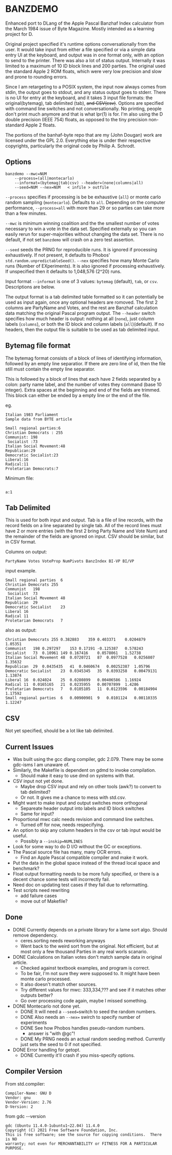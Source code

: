 BANZDEMO
========

Enhanced port to DLang of the Apple Pascal Banzhaf Index calculator
from the March 1984 issue of Byte Magazine. Mostly intended as a
learning project for D.

Original project specified it's runtime options conversationally from
the user.  It would take input from either a file specified or via a
simple data entry UI at the keyboard, and output was in one format
only, with an option to send to the printer.  There was also a lot of
status output. Internally it was limited to a maximum of 10 ID block
lines and 200 parties. The original used the standard Apple 2 ROM
floats, which were very low precision and slow and prone to rounding
errors.

Since I am retargeting to a POSIX system, the input now always comes
from stdin, the output goes to stdout, and any status output goes to
stderr.  There is no UI for entry at the keyboard, and it takes 3
input file formats: the original(bytemag), tab delimited (tab), ~~and
CSV(csv)~~. Options are specified with command line switches and not
conversationally. No printing, people don't print much anymore and
that is what lpr(1) is for. I'm also using the D double precision
(IEEE 754) floats, as opposed to the tiny precision non-standard
Apple 2 floats.

The portions of the banhaf-byte repo that are my (John Dougan) work
are licensed under the GPL 2.0. Everything else is under their
respective copyrights, particularly the original code by Philip A.
Schrodt. 


Options
-------
```
banzdemo --mwc=NUM 
	--process=(all|montecarlo)
	--informat=(bytemag|tab|csv) --header=(none|columns|all) 
	--seed=NUM --nex=NUM   < infile > outfile
```

`--process` specifies if processing is be be exhaustive (`all`) or
monte carlo random sampling (`montecarlo`). Defaults to `all`.
Depending on the computer performance, `--process=all` with more than
29 or so parties can take more than a few minutes.

`--mwc` is minimum winning coalition and the the smallest number of
votes necessary to win a vote in the data set. Specified externally
so you can easily rerun for super-majorities without changing the
data set. There is no default, if not set `banzdemo` will crash on a
zero test assertion.

`--seed` seeds the PRNG for reproducible runs.  It is ignored if
processing exhaustively.  If not present, it defaults to Phobos'
`std.random.unpredictableSeed()`.  `--nex` specifies how many Monte
Carlo runs (Number of EXperiments).  It is also ignored if processing
exhaustively.  If unspecified then it defaults to 1,048,576
(2^20) runs.

Input format `--informat` is one of 3 values: `bytemag`
(default), `tab`, or `csv`. Descriptions are below.

The output format is a tab delimited table formatted so it can
potentially be used as input again, once any optional headers are
romoved.  The first 2 columns are PartyName and Votes, and the rest
are Banzhaf calculation data matching the original Pascal program
output. The `--header` switch specifies how much header is output:
nothing at all (`none`), just column labels (`columns`), or both the
ID block and column labels (`all`)(default). If no headers, then the
output file is suitable to be used as tab delimited input.

Bytemag file format
--------------------
The bytemag format consists of a block of lines of identifying
information, followed by an empty line separatior. If there are zero
line of id, then the file still must contain the empty line
separator.

This is followed by a block of lines that each have 2 fields separated
by a colon: party name label, and the number of votes they command
(base 10 integer). Extra spaces at the beginning and end of the
fields are trimmed. This block can either be ended by a empty line or
the end of the file.

eg.
```
Italian 1983 Parliament
Sample data from BYTE article

Small regional parties:6
Christian Democrats : 255 
Communist: 198
 Socialist :73
Italian Social Movement:48
Republican:29
Democratic Socialist:23
Liberal:16
Radical:11
Proletarian Democrats:7 
```

Minimum file:
```

a:1
```

Tab Delimited
-------------
This is used for both input and output. Tab is a file of line records,
with the record fields on a line separated by single tab. All of the
record lines must have 2 or more entries (with the first 2 bring
Party Name and Vote Num) and the remainder of the fields are ignored
on input. CSV should be similar, but in CSV format.

Columns on output: 

`PartyName Votes VoteProp NumPivots BanzIndex BI-VP BI/VP`

input example.
```
Small regional parties	6
Christian Democrats	255 
Communist	198
 Socialist	73 
Italian Social Movement	48
Republican	29
Democratic Socialist	23
Liberal	16
Radical	11
Proletarian Democrats	7 
```

also as output:
```
Christian Democrats	255	0.382883	359	0.403371	0.0204879	1.05351
Communist	198	0.297297	153	0.17191	-0.125387	0.578243
Socialist	73	0.10961	149	0.167416	0.0578061	1.52738
Italian Social Movement	48	0.0720721	87	0.0977528	0.0256807	1.35632
Republican	29	0.0435435	41	0.0460674	0.00252387	1.05796
Democratic Socialist	23	0.0345345	35	0.0393258	0.00479131	1.13874
Liberal	16	0.024024	25	0.0280899	0.00406586	1.16924
Radical	11	0.0165165	21	0.0235955	0.00707899	1.4286
Proletarian Democrats	7	0.0105105	11	0.0123596	0.00184904	1.17592
Small regional parties	6	0.00900901	9	0.0101124	0.00110335	1.12247
```

CSV
---
Not yet specified, should be a lot like tab delimited.

Current Issues
---------------
- Was built using the gcc dlang compiler, gdc 2.079. There may be some gdc-isms I am unaware of.
- Similarly, the Makefile is dependent on gdmd to invoke compilation.
	- Should make it easy to use dmd on systems with that.
- CSV input not yet done.
	- Maybe drop CSV input and rely on other tools (awk?) to convert to tab delimited?
	- Or not. It gives me a chance to mess with std.csv.
- Might want to make input and output switches more orthogonal
	- Separeate header output into labels and ID block switches
	- Same for input?
- Proportional mwc calc needs revision and command line switches.
	- Turned off for now, needs respecifying.
- An option to skip any column headers in the csv or tab input would be useful.
	- Possibly a `--inskip=NUMLINES`
- Look for some way to do D I/O without the GC or exceptions.
- The Pascal source file has many, many OCR errors.
	- Find an Apple Pascal compatible compiler and make it work.
- Put the data in the global space instead of the thread local space and benchmark?
- Float output formatting needs to be more fully specified, or there is a decent chance some tests will incorrectly fail.
- Need doc on updating test cases if they fail due to reformatting.
- Test scripts need rewriting
	- add failure cases
	- move out of Makefile?

Done
----------
- DONE Currently depends on a private library for a lame sort algo. Should remove dependency.
	- ceres.sorting needs reworking anyways
	- Went back to the weird sort from the original. Not efficient, but at most only a few thousand Parties in any real worls scanario.
- DONE Calculations on Italian votes don't match sample data in original article.
	- Checked against textbook examples, and program is correct.
  	- To be fair, I'm not sure they were supposed to. It might have been monte carlo processed.
  	- It also doesn't match other sources.
  	- Try different values for mwc: 333,334,??? and see if it matches other outputs better?
  	- Go over processing code again, maybe I missed something.
- DONE Montecarlo not done yet.
	- DONE It will need a `--seed=`switch to seed the random numbers.
	- DONE Also needs an `--nex=` swirch to specify number of experiments
	- DONE See how Phobos handles pseudo-random numbers.
		- answer is "with @gc"!
	- DONE My PRNG needs an actual random seeding method. Currently just sets the seed to 0 if not specified.
- DONE Error handling for getopt.
	- DONE Currently it'll crash if you miss-specify options.


Compiler Version
-----------------
From std.compiler:
```
Compiler-Name: GNU D
Vendor: gnu
Vendor-Version: 2.76
D-Version: 2
```

from gdc --version
```
gdc (Ubuntu 11.4.0-1ubuntu1~22.04) 11.4.0 
Copyright (C) 2021 Free Software Foundation, Inc.
This is free software; see the source for copying conditions.  There is NO
warranty; not even for MERCHANTABILITY or FITNESS FOR A PARTICULAR PURPOSE.
```


